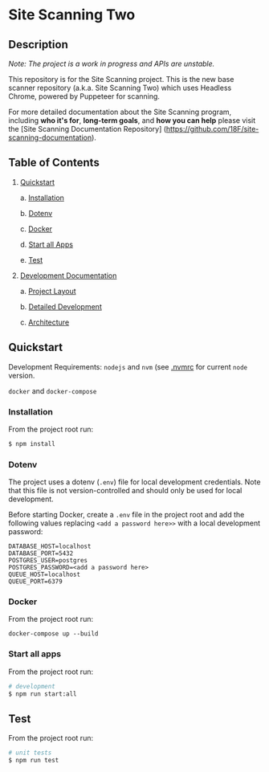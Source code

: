 # Site Scanning Two 

## Description
_Note: The project is a work in progress and APIs are unstable._

This repository is for the Site Scanning project. This is the new base scanner repository (a.k.a. Site Scanning Two) which uses Headless Chrome, powered by Puppeteer for scanning. 

For more detailed documentation about the Site Scanning program, including **who it's for**, **long-term goals**, and **how you can help** please visit the [Site Scanning Documentation Repository] (https://github.com/18F/site-scanning-documentation).


## Table of Contents

1. [Quickstart](#quickstart)

    a. [Installation](#Installation)

    b. [Dotenv](#Dotenv)

    c. [Docker](#Docker)

    d. [Start all Apps](#start-all-apps)

    e. [Test](#test)

2. [Development Documentation](./docs)

    a. [Project Layout](./docs/layout.md)

    b. [Detailed Development](./docs/development.md)

    c. [Architecture](./docs/architecture/README.md)


## Quickstart

Development Requirements: 
`nodejs` and `nvm` (see [.nvmrc](./.nvmrc) for current `node` version.

`docker` and `docker-compose`

### Installation
From the project root run:

```bash
$ npm install
```

### Dotenv
The project uses a dotenv (`.env`) file for local development credentials. Note that this file is not version-controlled and should only be used for local development.

Before starting Docker, create a `.env` file in the project root and add the following values replacing `<add a password here>>` with a local development password: 

```
DATABASE_HOST=localhost
DATABASE_PORT=5432
POSTGRES_USER=postgres
POSTGRES_PASSWORD=<add a password here>
QUEUE_HOST=localhost
QUEUE_PORT=6379
```

### Docker
From the project root run:

```
docker-compose up --build
```

### Start all apps
From the project root run:

```bash
# development
$ npm run start:all
```

## Test
From the project root run:

```bash
# unit tests
$ npm run test
```